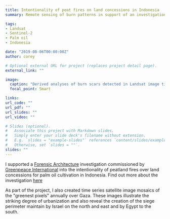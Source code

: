 ```yaml
---
title: Intentionality of peat fires on land concessions in Indonesia
summary: Remote sensing of burn patterns in support of an investigation around the intentionality of peatland fires for forest clearing

tags:
- Landsat
- Sentinel-2
- Palm oil
- Indonesia

date: "2019-08-06T00:00:00Z"
author: corey

# Optional external URL for project (replaces project detail page).
external_link: ""

image:
  caption: "Derived analyses of burn scars detected in Landsat image time series over a palm oil concession in West Papua, Indonesia. The image visualizes Normalised Burn Ratio (NBR) and was modified by Forensic Architecture"
  focal_point: Smart

links:
url_code: ""
url_pdf: ""
url_slides: ""
url_video: ""

# Slides (optional).
#   Associate this project with Markdown slides.
#   Simply enter your slide deck's filename without extension.
#   E.g. `slides = "example-slides"` references `content/slides/example-slides.md`.
#   Otherwise, set `slides = ""`.
slides: ""
---
```


I supported a [Forensic Architecture](https://forensic-architecture.org/) investigation commissioned by [Greenpeace International](https://www.greenpeace.org/international/) into the intentionality of peatland fires over land concessions for palm oil cultivation in Indonesia. Find out more about the investigation [here](https://forensic-architecture.org/investigation/intentional-fires-in-papua)

As part of the project, I also created time series satellite image mosaics of the "greenest pixels" annually over Gaza. These images illustrate the striking degree of urbanization and also reveal the creation of the siege perimeter maintain by Israel on the north and east and by Egypt to the south.